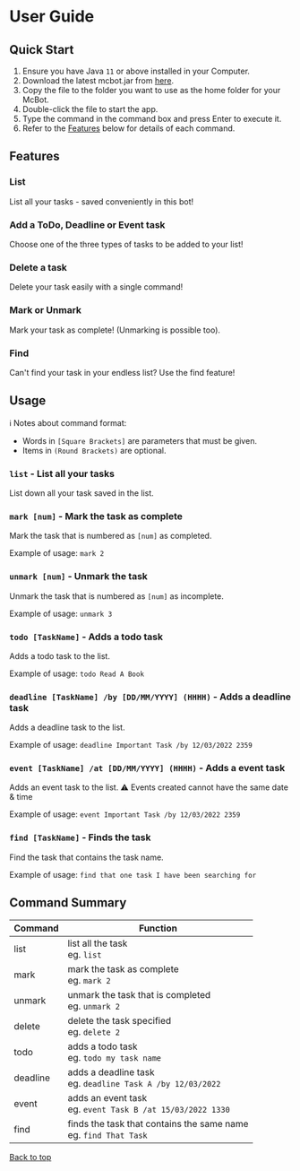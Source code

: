 # User Guide

## Quick Start

1. Ensure you have Java `11` or above installed in your Computer.
2. Download the latest mcbot.jar from [here](https://github.com/AD-NAP/ip).
3. Copy the file to the folder you want to use as the home folder for your McBot.
4. Double-click the file to start the app. 
5. Type the command in the command box and press Enter to execute it.
6. Refer to the [Features](#features) below for details of each command.

## Features

### List

List all your tasks - saved conveniently in this bot! 

### Add a ToDo, Deadline or Event task 

Choose one of the three types of tasks to be added to your list! 

### Delete a task

Delete your task easily with a single command! 

### Mark or Unmark

Mark your task as complete! (Unmarking is possible too).

### Find

Can't find your task in your endless list? Use the find feature! 

## Usage
ℹ️ Notes about command format:
- Words in `[Square Brackets]` are parameters that must be given.
- Items in `(Round Brackets)` are optional.

### `list` - List all your tasks

List down all your task saved in the list.

### `mark [num]` - Mark the task as complete 

Mark the task that is numbered as `[num]` as completed.

Example of usage:
`mark 2`

### `unmark [num]` - Unmark the task

Unmark the task that is numbered as `[num]` as incomplete.

Example of usage:
`unmark 3`


### `todo [TaskName]` - Adds a todo task

Adds a todo task to the list.

Example of usage:
`todo Read A Book`

### `deadline [TaskName] /by [DD/MM/YYYY] (HHHH)` - Adds a deadline task

Adds a deadline task to the list.

Example of usage:
`deadline Important Task /by 12/03/2022 2359`

### `event [TaskName] /at [DD/MM/YYYY] (HHHH)` - Adds a event task

Adds an event task to the list.
⚠️ Events created cannot have the same date & time 

Example of usage:
`event Important Task /by 12/03/2022 2359`

### `find [TaskName]` - Finds the task

Find the task that contains the task name.

Example of usage:
`find that one task I have been searching for`

## Command Summary

| Command  | Function                                                            |
|----------|---------------------------------------------------------------------|
| list     | list all the task<br/>eg. `list`                                    |
| mark     | mark the task as complete<br/>eg. `mark 2`                          |
| unmark   | unmark the task that is completed<br/>eg. `unmark 2`                |
| delete   | delete the task specified<br/>eg. `delete 2`                        | 
| todo     | adds a todo task<br/>eg. `todo my task name`                        |
| deadline | adds a deadline task<br/>eg. `deadline Task A /by 12/03/2022`       |
| event    | adds an event task<br/>eg. `event Task B /at 15/03/2022 1330`       |
| find     | finds the task that contains the same name<br/>eg. `find That Task` |

[Back to top](#user-guide)